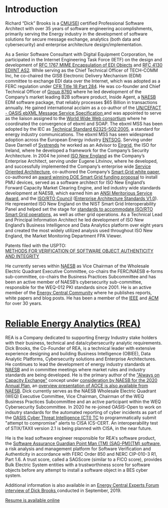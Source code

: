 <h1>Introduction</h1>

Richard “Dick” Brooks is a <a href="https://www.sei.cmu.edu/"> CMU/SEI</a> certified Professional Software Architect with over 35 years of software engineering accomplishments, primarily serving the Energy industry in the development of software solutions for secure message exchange, analytics (both data and cybersecurity) and enterprise architecture design/implementation. 
<p>As a Senior Software Consultant with Digital Equipment Corporation, he participated in the Internet Engineering Task Force (IETF) on the design and development of <a href="https://tools.ietf.org/html/rfc1767">RFC 1767 MIME Encapsulation of EDI Objects</a> and <a href="https://tools.ietf.org/html/rfc4130"> RFC 4130 EDIINT AS2</a>. While serving as the Chief Technical Officer of TECH-COMM Inc, he co-chaired the GISB Electronic Delivery Mechanism (EDM) committee to exchange EDI data over the Internet, which was adopted as a FERC regulation under <a href="https://www.govinfo.gov/content/pkg/FR-2018-12-03/pdf/2018-26158.pdf">CFR Title 18 Part 284</a>.  He was co-founder and Chief Technical Officer of <a href="http://www.8760.com/InsideAgent.html">Group 8760</a> where he led development of the Company’s market leading B2B software product, Inside Agent, a <a href="http://www.naesb.org/">NAESB</a> EDM software package, that reliably processes $65 Billion in transactions annually. He gained international acclaim as a co-author of the <a href="http://www.ebxml.org/specs/ebMS.pdf">UN/CEFACT - OASIS ebXML Message Service Specification </a> and was appointed to serve as the liaison assigned to the <a href="https://www.w3.org/TR/2001/WD-soap12-part1-20011217/">World Wide Web consortium</a> where he coordinated the convergence of ebxml and SOAP. 
The ebxml MSS has been adopted by the IEC as <a href="https://webstore.iec.ch/publication/6847">Technical Standard 62325-502:2005</a>, a standard for energy industry communications. The ebxml MSS has seen widespread adoption across the European Energy industry <a href="https://entsog.eu/sites/default/files/files-old-website/as4/pdf/INT0488-170328%20AS4%20Usage%20Profile_Rev_3.5.pdf">ENTSOG</a>.  
Serving under Dave Darnell of <a href="http://www.systrends.com">Systrends</a>  he worked as an Advisor to <a href="http://www.eirgridgroup.com/">Eirgrid</a>, the ISO for Ireland, where he developed a framework for the Company’s Security Architecture. In 2004 he joined <a href="http://www.iso-ne.com/">ISO New England</a> as the Company’s Enterprise Architect, serving under Eugene Litvinov, where he developed, and successfully implemented the Company’s enterprise wide <a href="https://github.com/rjb4standards/Presentations/blob/master/2007-GARTNER-CEP-ep1_a4.pdf">Service Oriented Architecture</a>, co-authored the Company’s <a href="https://www.iso-ne.com/static-assets/documents/committees/comm_wkgrps/prtcpnts_comm/pac/mtrls/2009/may202009/a_smart_grid_report.pdf">Smart Grid white paper</a>, co-authored an <a href="https://www.iso-ne.com/static-assets/documents/nwsiss/pr/2010/final_sgig_07012010.pdf">award winning DOE Smart Grid funding proposal</a> to install PMU devices, served as a software architect for ISO New England’s Forward Capacity Market Clearing Engine, and led industry wide standards development at NAESB, which earned him an <a href="https://www.naesb.org/pdf/082801pr.pdf">ANSI Meritorious Service Award</a>, and the <a href="https://isorto.org/">ISO/RTO Council</a> (<a href="https://github.com/rjb4standards/Presentations/blob/master/ISORTO-EAS-Standards.pdf">Enterprise Architecture Standards V1.0</a>). He represented ISO New England on the NIST Smart Grid Interoperability Panel and helped set the stage for <a href="https://github.com/rjb4standards/Presentations/blob/master/2009-0428-SmartGrid-Roadmap-Summit%5B1%5D.ppt?raw=true"> standards to accommodate ISO/RTO Smart Grid operations</a>, as well as other grid operations.  As a Technical Lead and Principal Information Architect he led development of ISO New England’s Business Intelligence and Data Analytics platform over eight years and created the most widely utilized analysis used throughout ISO New England, the Market Monitoring Department FPA Viewer. 

Patents filed with the USPTO: <br>
<a href="https://reliableenergyanalytics.com/sag-patent-pending-info">METHODS FOR VERIFICATION OF SOFTWARE OBJECT AUTHENTICITY AND INTEGRITY</a>

He currently serves within <a href="http://www.naesb.org">NAESB</a> as Vice Chairman of the Wholesale Electric Quadrant Executive Committee, co-chairs the FERC/NAESB e-forms sub-committee, co-chairs the Business Practices Subcommittee and has been an active member of NAESB’s cybersecurity sub-committee, responsible for the WEQ-012 PKI standards since 2001. He is an active member of the <a href="https://www.energycentral.com/#keywords%3DRichard%252BBrooks%26entity_bundles%3D-all%26sort_type%3Ddate_newest%26page%3D0"> Energy Central Community</a> where he publishes reports, white papers and blog posts.
He has been a member of the <a href="http://www.ieee.org/">IEEE</a> and <a href="http://www.acm.org/">ACM</a> for over 30 years.

<h1><a href="https://reliableenergyanalytics.com/">Reliable Energy Analytics (REA)</a></h1>

REA is a Company dedicated to supporting Energy Industry stake holders with their business, technical and data/cybersecurity analytic requirements.  Dick Brooks, the Co-Founder of REA, is a technical leader with extensive experience designing and building Business Intelligence (OBIEE), Data Analytic Platforms, Cybersecurity solutions and Enterprise Architectures. He continues to lead the development of energy industry standards at <a href="http://www.naesb.org">NAESB</a> and in committee meetings where market rules and industry standards are being developed. He is the primary author of the <a href="https://www.energycentral.com/c/em/2019-insights-just-time-capacity-acquisition-through-always-capacity-exchange">"Always on Capacity Exchange"</a> concept under <a href="https://www.naesb.org/pdf4/weq_aplan100219w1.docx">consideration by NAESB for the 2020 Annual Plan</a>, an <a href="https://www.naesb.org/pdf4/weq_aplan100219w2.pdf">overview presentation of AOCE is also available from NAESB</a>. 
Dick currently serves as the NAESB Wholesale Electric Quadrant (WEQ) Executive Committee, Vice Chairman, Chairman of the WEQ Business Practices Subcommittee and an active participant within the WEQ Cybersecurity Subcommittee. In 2020 he re-joined OASIS-Open to work on indsutry standards for the automated reporting of cyber incidents as part of the <a href="https://www.oasis-open.org/apps/org/workgroup/cti/index.php">OASIS Cyber Threat Intelligence (CTI) TC</a> to programmatically submit "attempt to compromise" alerts to CISA ICS-CERT. An interoperability test of STIX/TAXII version 2.1 is being planned with CISA, in the near future. 

He is the lead software engineer responsible for REA's software product, the <a href="https://reliableenergyanalytics.com/products"> Software Assurance Guardian Point Man (TM) (SAG-PM)(TM) software</a>, a risk analysis and management platform for Software Verification and Authenticity in accordance with FERC Order 850 and NERC CIP-010-3 R1, Part 1.6. A trust score, called a SAGScore (similar to a FICO score), provides Bulk Electric System entities with a trustworthiness score for software objects before any attempt to install a software object in a BES cyber system. 

Additional information is also available in an <a href="https://www.energycentral.com/c/em/getting-know-your-experts-interview-series-richard-brooks-expert-load-management">Energy Central Experts Forum interview of Dick Brooks </a>conducted in September, 2019.

<a href="https://github.com/rjb4standards/Presentations/blob/master/Dick_Brooks_Resume_2019.pdf?raw=true">Resume is available online</a>


